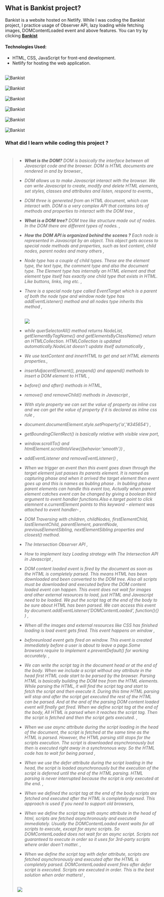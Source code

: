 ## What is Bankist project?

Bankist is a website hosted on Netlify. While I was coding the Bankist project, I practice usage of Observer API,
lazy loading while fetching images, DOMContentLoaded event and above features. You can try by clicking <strong>[Bankist ](https://bankist-gldn.netlify.app/)</strong>

#### Technologies Used:

- HTML, CSS, JavaScript for front-end development.
- Netlify for hosting the web application.

 <br/> 
   <img src="./ReadME__img/bankist--1.png" alt="Bankist">
<br/>
 <br/> 
   <img src="./ReadME__img/bankist--2.png" alt="Bankist">
<br/>
 <br/> 
   <img src="./ReadME__img/bankist--3.png" alt="Bankist">
<br/>
 <br/> 
   <img src="./ReadME__img/bankist--4.png" alt="Bankist">
<br/>
 <br/> 
   <img src="./ReadME__img/bankist--5.png" alt="Bankist">
<br/>
 <br/> 
   <img src="./ReadME__img/bankist--6.png" alt="Bankist">
<br/>

### What did I learn while coding this project ?

> #
>
> - _**What is the DOM?** DOM is basically the interface between all Javascript code and the browser. DOM is HTML documents are rendered in and by browser.,_
> - _DOM allows us to make Javascript interact with the browser. We can write Javascript to create, modify and delete HTML elements, set styles, classes and attributes and listen, respond to events.,_
> - _DOM three is genereted from an HTML document, which can interact with. DOM is a very complex API that contains lots of methods and properties to interact with the DOM tree ,_
> - _**What is a DOM tree?** DOM tree like structure made out of nodes. In the DOM there are different types of nodes. ,_
> - _**How the DOM API is organized behind the scenes ?** Each node is represented in Javascript by an object. This object gets access to special node methods and properties, such as text content, child nodes, parent nodes and many others ,_
> - _Node type has a couple of child types. These are the element type, the text type, the comment type and also the document type. The Element type has internally an HTML element and that element type itself has exactly one child type that exists in HTML. Like buttons, links, img etc. ,_
> - _There is a special node type called EventTarget which is a parent of both the node type and window node type has addEventListener() method and all nodes type inherits this method ,_
>
>   <br/> 
>   <img src="./ReadME__img/DOM.png">
>
>   <br/>
>
> - _while querSelectorAll() method returns NodeList, getElementByTagName() and getElementsByClassName() return an HTMLCollection. HTMLCollection is updated automatically.NodeList doesn't update itself automatically ,_
> - _We use textContent and innerHTML to get and set HTML elements properties.,_
> - _insertAdjacentElement(), prepend() and append() methods to insert a DOM element to HTML ,_
> - _before() and after() methods in HTML,_
> - _remove() and removeChild() methods in Javascript ,_
> - _With style property we can set the value of property as inline css and we can get the value of property if it is declared as inline css rule ,_
> - _document.documentElement.style.setProperty('a','#345654') ,_
> - _getBoundingClientRect() is basically relative with visible view port,_
> - _window.scrollTo() and htmlElement.scrollIntoView({behavior:'smooth'}) ,_
> - _addEventListener and removeEventListener() ,_
> - _When we trigger an event then this event goes down through the target element just passes its parents element. It is named as capturing phase and when it arrived the target element then event goes up and this is names as bubling phase . In bubling phase parent elements can handle this event too, Actually when parent element catches event can be changed by giving a boolean third argument to event handler functions.Also e.target point to click elemnent e.currentElement points to this keyword - element was attached to event handler- ,_
> - _DOM Traversing with children, childNodes, firstElementChild, lastElementChild, parentElement, parentNode, previousElementSibling, nextElementSibling properties and closest() method._
> - _The Intersection Observer API ,_
> - _How to implement lazy Loading strategy with The Intersection API in Javascript ,_
> - _DOM content loaded event is fired by the document as soon as the HTML is completely parsed. This means HTML has been downloaded and been converted to the DOM tree. Also all scripts must be downloaded and executed before the DOM content loaded event can happen. This event does not wait for images and other external resources to load, just HTML and Javascript need to be loaded. We put the script tag at the end of the body to be sure about HTML has been parsed. We can access this event by document.addEventListener('DOMContentLoaded', function(){} ) ,_
> - _When all the images and external resources like CSS has finished loading is load event gets fired. This event happens on window ,_
> - _beforeunload event gets fired on window. This event is created immediately before a user is about to leave a page.Some browsers require to implement e.preventDefault() for working accurately. ,_
> - _We can write the script tag in the document head or at the end of the body. When we include a script without any attribute in the head first HTML code start to be parsed by the browser. Parsing HTML is basically building the DOM tree from the HTML elements. While parsing the HTML, it will find the script tag and start to fetch the script and then execute it. During this time HTML parsing will stop and after the script get executed the rest of the HTML can be parsed. And at the and of the parsing DOM content loaded event will finally get fired. When we define script tag at the end of the body, All HTML is parsed when it reaches the script tag. Then the script is fetched and then the script gets executed. ,_
> - _When we use async attribute during the script loading in the head of the document, the script is fetched at the same time as the HTML is parsed. However, the HTML parsing still stops for the scripts execution. The script is downloaded asynchronously but then is executed right away in a synchronous way. So the HTML code has to wait for being parsed ,_
> - _When we use the defer attribute during the script loading in the head, the script is loaded asynchronously but the execution of the script is deferred until the end of the HTML parsing. HTML parsing is never interrupted because the script is only executed at the end. ,_
> - _When we defined the script tag at the end of the body scripts are fetched and executed after the HTML is completely parsed. This approach is used if you need to support old browsers,_
> - _When we define the script tag with async attribute in the head of html, scripts are fetched asynchronously and executed immediately. Usually the DOMContentLoaded event waits for all scripts to execute, except for async scripts. So DOMContentLoaded does not wait for an async script. Scripts not guaranteed to execute in order so it uses for 3rd-party scripts where order doen't matter. ,_
> - _When we define the script tag with defer attribute, scripts are fetched asynchronously and executed after the HTML is completely parsed. DOMContentLoaded event fires after defer script is executed. Scripts are executed in order. This is the best solution when order matters! ,_
>
> <br>
>   <img src="./ReadME__img/defer-async.png"> 
> <br>
>
> #

<br/>
